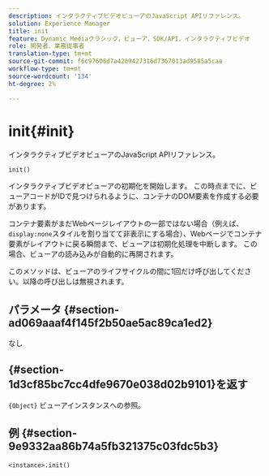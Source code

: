 ```yaml
---
description: インタラクティブビデオビューアのJavaScript APIリファレンス。
solution: Experience Manager
title: init
feature: Dynamic Mediaクラシック，ビューア，SDK/API，インタラクティブビデオ
role: 開発者、業務従事者
translation-type: tm+mt
source-git-commit: f6c97606d7a4209427316d7367013ad9585a5cae
workflow-type: tm+mt
source-wordcount: '134'
ht-degree: 2%

---
```



# init{#init}

インタラクティブビデオビューアのJavaScript APIリファレンス。

`init()`

インタラクティブビデオビューアの初期化を開始します。 この時点までに、ビューアコードがIDで見つけられるように、コンテナのDOM要素を作成する必要があります。

コンテナ要素がまだWebページレイアウトの一部ではない場合（例えば、`display:none`スタイルを割り当てて非表示にする場合）、Webページでコンテナ要素がレイアウトに戻る瞬間まで、ビューアは初期化処理を中断します。 この場合、ビューアの読み込みが自動的に再開されます。

このメソッドは、ビューアのライフサイクルの間に1回だけ呼び出してください。以降の呼び出しは無視されます。

## パラメータ {#section-ad069aaaf4f145f2b50ae5ac89ca1ed2}

なし

## {#section-1d3cf85bc7cc4dfe9670e038d02b9101}を返す

`{Object}` ビューアインスタンスへの参照。

## 例 {#section-9e9332aa86b74a5fb321375c03fdc5b3}

```
<instance>.init()
```

